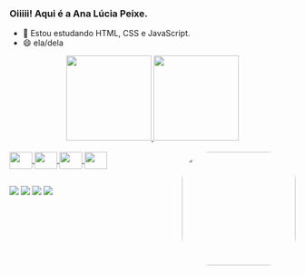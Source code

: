 ### Oiiiii! Aqui é a Ana Lúcia Peixe.

- 🌱 Estou estudando HTML, CSS e JavaScript.
- 😄 ela/dela

 <div align="center">
        <a href="https://github.com/analuciapeixe">
        <img height="150em" src="https://github-readme-stats.vercel.app/api?username=analuciapeixe&show_icons=true&theme=algolia&include_all_commits=true&count_private=true"/>
        <img height="150em" src="https://github-readme-stats.vercel.app/api/top-langs/?username=analuciapeixe&layout=compact&langs_count=7&theme=algolia"/>
      </div>
      <div style="display: inline_block"><br>
        <img align="center"  height="30" width="40" src="https://cdn.jsdelivr.net/gh/devicons/devicon/icons/html5/html5-original.svg" />
        <img align="center"  height="30" width="40" src="https://cdn.jsdelivr.net/gh/devicons/devicon/icons/css3/css3-original.svg" />
        <img align="center"  height="30" width="40" src="https://cdn.jsdelivr.net/gh/devicons/devicon/icons/javascript/javascript-original.svg" />
        <img align="center"  height="30" width="40" src="https://cdn.jsdelivr.net/gh/devicons/devicon/icons/python/python-original.svg" />
        <img align="right"   height="200px" style="border-radius:50px;" src="https://share-cdn.picrew.me/shareImg/org/202203/597326_8pyfMuDY.png"/>
      </div>

  ##
  
  <div>
    <a href="https://www.linkedin.com/in/ana-l%C3%BAcia-peixe-a557a8231/" rel="external" target="_blank"><img src="https://img.shields.io/badge/LinkedIn-0077B5?style=for-the-badge&logo=linkedin&logoColor=white" target="_blank"></a>
    <a href="https://www.instagram.com/analu.peixe/" rel="external" target="_blank"><img src="https://img.shields.io/badge/Instagram-E4405F?style=for-the-badge&logo=instagram&logoColor=white" target=_blank"></a>
   <a href="https://discord.com/channels/267624335836053506/723655946672275466" rel="external" target="_blank"><img src="https://img.shields.io/badge/Discord-7289DA?style=for-the-badge&logo=discord&logoColor=white" target=_blank"></a>
    <a href="/_/scs/mail-static/_/js/k=gmail.main.pt_BR.askoKw7IB38.es5.O/am=AJfE…xk21l0UFJ2huclfLhZdmmpSl7g/cb=loaded_3/m=ebdd,sps,l,spit,t,it,lLYctc,anc" rel="external" target="_blank"><img src="https://img.shields.io/badge/Gmail-D14836?style=for-the-badge&logo=gmail&logoColor=white" target=_blank"></a>
  </div>
